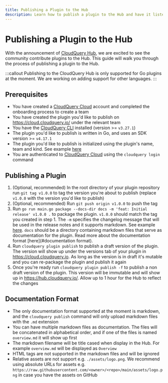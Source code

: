 ```yaml
---
title: Publishing a Plugin to the Hub
description: Learn how to publish a plugin to the Hub and have it listed in https://hub.cloudquery.io/
---
```


# Publishing a Plugin to the Hub

With the announcement of [CloudQuery Hub](blog/announcing-cloudquery-new-hub), we are excited to see the community contribute plugins to the Hub. This guide will walk you through the process of publishing a plugin to the Hub.

:::callout
Publishing to the CloudQuery Hub is only supported for Go plugins at the moment. We are working on adding support for other languages.
:::

## Prerequisites

- You have created a [CloudQuery Cloud](https://cloud.cloudquery.io/) account and completed the onboarding process to create a team
- You have created the plugin you'd like to publish on https://cloud.cloudquery.io/ under the relevant team
- You have the [CloudQuery CLI](https://cloudquery.io/docs/cli/installation) installed (version >= `v3.27.1`)
- The plugin you'd like to publish is written in Go, and uses an SDK version >= `v4.17.1`
- The plugin you'd like to publish is initialized using the plugin's name, team and kind. See example [here](https://github.com/cloudquery/cloudquery/blob/b7ef6f6ed8948272a429f35614fa28559397227a/plugins/source/test/resources/plugin/plugin.go#L15)
- You are authenticated to [CloudQuery Cloud](https://cloud.cloudquery.io/) using the `cloudquery login` command

## Publishing a Plugin

1. (Optional, recommended) In the root directory of your plugin repository run `git tag v1.0.0` to tag the version you're about to publish (replace `v1.0.0` with the version you'd like to publish)
2. (Optional, recommended) Run `git push origin v1.0.0` to push the tag
3. Run `go run main.go package --docs-dir docs -m 'feat: Initial release' v1.0.0 .` to package the plugin. `v1.0.0` should match the tag you created in step 1. The `-m` specifies the changelog message that will be used in the release notes and it supports markdown. See example [here](https://hub.cloudquery.io/plugins/source/cloudquery/alicloud/v4.0.14/versions). `docs` should be a directory containing markdown files that serve as documentation for the plugin. Read more about the documentation format [here](#documentation format).
4. Run `cloudquery plugin publish` to publish a draft version of the plugin. The version will show up under the versions tab of your plugin in <https://cloud.cloudquery.io>. As long as the version is in draft it's mutable and you can re-package the plugin and publish it again
5. Once you're ready run `cloudquery plugin publish -f` to publish a non draft version of the plugin. This version will be immutable and will show up in <https://hub.cloudquery.io/>. Allow up to 1 hour for the Hub to reflect the changes

## Documentation Format

- The only documentation format supported at the moment is markdown, and the `cloudquery publish` command will only upload markdown files with the `.md` extension
- You can have multiple markdown files as documentation. The files will be concatenated in alphabetical order, and if one of the files is named `overview.md` it will show up first
- The markdown filename will be title cased when display in the Hub. For example `overview.md` will be displayed as `Overview`
- HTML tags are not supported in the markdown files and will be ignored
- Relative assets are not support e.g. `./assets/logo.png`. We recommend using absolute URLs for assets e.g. `https://raw.githubusercontent.com/<owner>/<repo>/main/assets/logo.png` in case you have the assets on GitHub